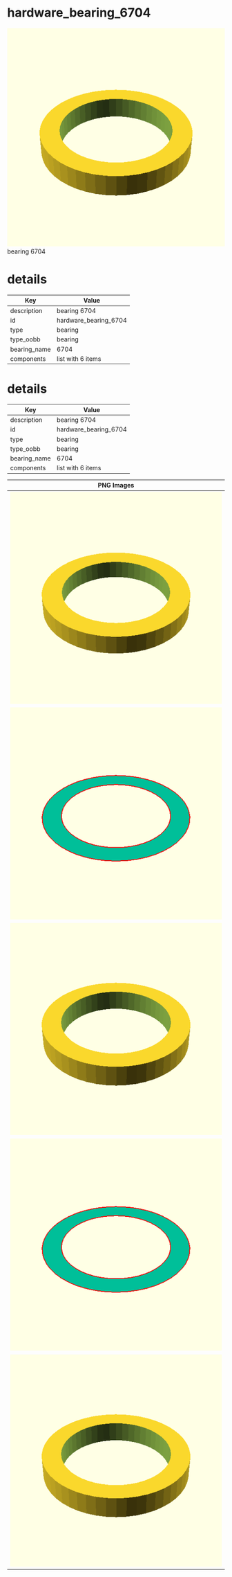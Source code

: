 # hardware_bearing_6704  
![true.png](true.png)  
bearing 6704
# details
| Key          | Value                                                                                                                                                                                                                                                                                                                                                                                                                                                                                                                                                                                                                                                                                                              |
| ------------ | ------------------------------------------------------------------------------------------------------------------------------------------------------------------------------------------------------------------------------------------------------------------------------------------------------------------------------------------------------------------------------------------------------------------------------------------------------------------------------------------------------------------------------------------------------------------------------------------------------------------------------------------------------------------------------------------------------------------ |
| description  | bearing 6704                                                                                                                                                                                                                                                                                                                                                                                                                                                                                                                                                                                                                                                                                                       |
| id           | hardware_bearing_6704                                                                                                                                                                                                                                                                                                                                                                                                                                                                                                                                                                                                                                                                                              |
| type         | bearing                                                                                                                                                                                                                                                                                                                                                                                                                                                                                                                                                                                                                                                                                                            |
| type_oobb    | bearing                                                                                                                                                                                                                                                                                                                                                                                                                                                                                                                                                                                                                                                                                                            |
| bearing_name | 6704                                                                                                                                                                                                                                                                                                                                                                                                                                                                                                                                                                                                                                                                                                               |
| components   | list with 6 items                                                                                                                                                                                                                                                                                                                                                                                                                                                                                                                                                                                                                                                                                                  |

# details
| Key          | Value                                                                                                                                                                                                                                                                                                                                                                                                                                                                                                                                                                                                                                                                                                              |
| ------------ | ------------------------------------------------------------------------------------------------------------------------------------------------------------------------------------------------------------------------------------------------------------------------------------------------------------------------------------------------------------------------------------------------------------------------------------------------------------------------------------------------------------------------------------------------------------------------------------------------------------------------------------------------------------------------------------------------------------------ |
| description  | bearing 6704                                                                                                                                                                                                                                                                                                                                                                                                                                                                                                                                                                                                                                                                                                       |
| id           | hardware_bearing_6704                                                                                                                                                                                                                                                                                                                                                                                                                                                                                                                                                                                                                                                                                              |
| type         | bearing                                                                                                                                                                                                                                                                                                                                                                                                                                                                                                                                                                                                                                                                                                            |
| type_oobb    | bearing                                                                                                                                                                                                                                                                                                                                                                                                                                                                                                                                                                                                                                                                                                            |
| bearing_name | 6704                                                                                                                                                                                                                                                                                                                                                                                                                                                                                                                                                                                                                                                                                                               |
| components   | list with 6 items                                                                                                                                                                                                                                                                                                                                                                                                                                                                                                                                                                                                                                                                                                  |

| PNG Images |
| --- |
| ![3dpr.png](3dpr.png) |
| ![laser-flat.png](laser-flat.png) |
| ![laser.png](laser.png) |
| ![laser_flat.png](laser_flat.png) |
| ![true.png](true.png) |

